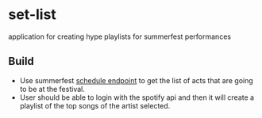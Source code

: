 # set-list
application for creating hype playlists for summerfest performances

## Build 

* Use summerfest [schedule endpoint](https://www.summerfest.com/schedule-json.json) to get the list of acts that are going to be at the festival.
* User should be able to login with the spotify api and then it will create a playlist of the top songs of the artist selected.



